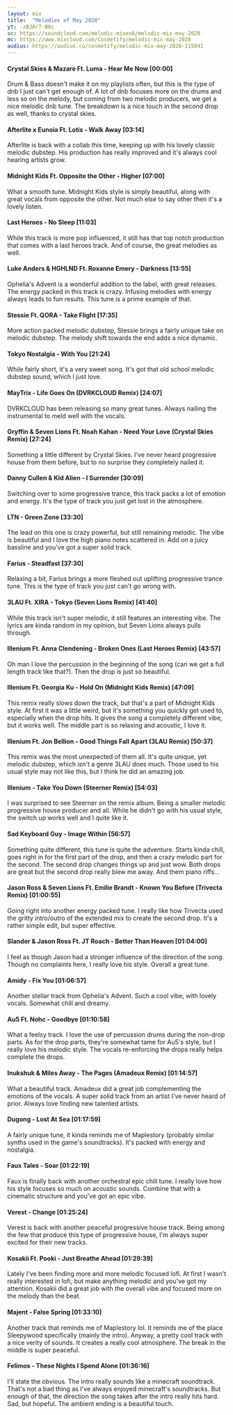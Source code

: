 ```yaml
---
layout: mix
title:  "Melodies of May 2020"
yt: -zBJAr7-B0c
sc: https://soundcloud.com/melodic-mixes6/melodic-mix-may-2020
mc: https://www.mixcloud.com/Cosmetify/melodic-mix-may-2020
audius: https://audius.co/cosmetify/melodic-mix-may-2020-115841
---
```


#### Crystal Skies & Mazare Ft. Luma - Hear Me Now [00:00]
Drum & Bass doesn't make it on my playlists often, but this is the type of dnb I just can't get enough of. A lot of dnb focuses more on the drums and less so on the melody, but coming from two melodic producers, we get a nice melodic dnb tune. The breakdown is a nice touch in the second drop as well, thanks to crystal skies.

#### Afterlite x Eunoia Ft. Lotis - Walk Away [03:14]
Afterlite is back with a collab this time, keeping up with his lovely classic melodic dubstep. His production has really improved and it's always cool hearing artists grow.

#### Midnight Kids Ft. Opposite the Other - Higher [07:00]
What a smooth tune. Midnight Kids style is simply beautiful, along with great vocals from opposite the other. Not much else to say other then it's a lovely listen.

#### Last Heroes - No Sleep [11:03]
While this track is more pop influenced, it still has that top notch production that comes with a last heroes track. And of course, the great melodies as well.

#### Luke Anders & HGHLND Ft. Roxanne Emery - Darkness [13:55]
Ophelia's Advent is a wonderful addition to the label, with great releases. The energy packed in this track is crazy. Infusing melodies with energy always leads to fun results. This tune is a prime example of that.

#### Stessie Ft. QORA - Take Flight [17:35]
More action packed melodic dubstep, Stessie brings a fairly unique take on melodic dubstep. The melody shift towards the end adds a nice dynamic.

#### Tokyo Nostalgia - With You [21:24]
While fairly short, it's a very sweet song. It's got that old school melodic dubstep sound, which I just love.

#### MayTrix - Life Goes On (DVRKCLOUD Remix) [24:07]
DVRKCLOUD has been releasing so many great tunes. Always nailing the instrumental to meld well with the vocals.

#### Gryffin & Seven Lions Ft. Noah Kahan - Need Your Love (Crystal Skies Remix) [27:24]
Something a little different by Crystal Skies. I've never heard progressive house from them before, but to no surprise they completely nailed it.

#### Danny Cullen & Kid Alien - I Surrender [30:09]
Switching over to some progressive trance, this track packs a lot of emotion and energy. It's the type of track you just get lost in the atmosphere.

#### LTN - Green Zone [33:30]
The lead on this one is crazy powerful, but still remaining melodic. The vibe is beautiful and I love the high piano notes scattered in. Add on a juicy bassline and you've got a super solid track.

#### Farius - Steadfast [37:30]
Relaxing a bit, Farius brings a more fleshed out uplifting progressive trance tune. This is the type of track you just can't go wrong with.

#### 3LAU Ft. XIRA - Tokyo (Seven Lions Remix) [41:40]
While this track isn't super melodic, it still features an interesting vibe. The lyrics are kinda random in my opinion, but Seven Lions always pulls through.

#### Illenium Ft. Anna Clendening - Broken Ones (Last Heroes Remix) [43:57]
Oh man I love the percussion in the beginning of the song (can we get a full length track like that?). Then the drop is just so beautiful.

#### Illenium Ft. Georgia Ku - Hold On (Midnight Kids Remix) [47:09]
This remix really slows down the track, but that's a part of Midnight Kids style. At first it was a little weird, but it's something you quickly get used to, especially when the drop hits. It gives the song a completely different vibe, but it works well. The middle part is so relaxing and acoustic, I love it.

#### Illenium Ft. Jon Bellion - Good Things Fall Apart (3LAU Remix) [50:37]
This remix was the most unexpected of them all. It's quite unique, yet melodic dubstep, which isn't a genre 3LAU does much. Those used to his usual style may not like this, but I think he did an amazing job.

#### Illenium - Take You Down (Steerner Remix) [54:03]
I was surprised to see Steerner on the remix album. Being a smaller melodic progressive house producer and all. While he didn't go with his usual style, the switch up works well and I quite like it.

#### Sad Keyboard Guy - Image Within [56:57]
Something quite different, this tune is quite the adventure. Starts kinda chill, goes right in for the first part of the drop, and then a crazy melodic part for the second. The second drop changes things up and just wow. Both drops are great but the second drop really blew me away. And them piano riffs...

#### Jason Ross & Seven Lions Ft. Emilie Brandt - Known You Before (Trivecta Remix) [01:00:55]
Going right into another energy packed tune. I really like how Trivecta used the gritty intro/outro of the extended mix to create the second drop. It's a rather simple edit, but super effective.

#### Slander & Jason Ross Ft. JT Roach - Better Than Heaven [01:04:00]
I feel as though Jason had a stronger influence of the direction of the song. Though no complaints here, I really love his style. Overall a great tune.

#### Amidy - Fix You [01:06:57]
Another stellar track from Ophelia's Advent. Such a cool vibe, with lovely vocals. Somewhat chill and dreamy.

#### Au5 Ft. Nohc - Goodbye [01:10:58]
What a feelsy track. I love the use of percussion drums during the non-drop parts. As for the drop parts, they're somewhat tame for Au5's style, but I really love his melodic style. The vocals re-enforcing the drops really helps complete the drops.

#### Inukshuk & Miles Away - The Pages (Amadeux Remix) [01:14:57]
What a beautiful track. Amadeux did a great job complementing the emotions of the vocals. A super solid track from an artist I've never heard of prior. Always love finding new talented artists.

#### Dugong - Lost At Sea [01:17:59]
A fairly unique tune, it kinda reminds me of Maplestory (probably similar synths used in the game's soundtracks). It's packed with energy and nostalgia.

#### Faux Tales - Soar [01:22:19]
Faux is finally back with another orchestral epic chill tune. I really love how his style focuses so much on acoustic sounds. Combine that with a cinematic structure and you've got an epic vibe.

#### Verest - Change [01:25:24]
Verest is back with another peaceful progressive house track. Being among the few that produce this type of progressive house, I'm always super excited for their new tracks.

#### Kosakii Ft. Pooki - Just Breathe Ahead [01:29:39]
Lately I've been finding more and more melodic focused lofi. At first I wasn't really interested in lofi, but make anything melodic and you've got my attention. Kosakii did a great job with the overall vibe and focused more on the melody than the beat.

#### Majent - False Spring [01:33:10]
Another track that reminds me of Maplestory lol. It reminds me of the place Sleepywood specifically (mainly the intro). Anyway, a pretty cool track with a nice verity of sounds. It creates a really cool atmosphere. The break in the middle is super peaceful.

#### Felimos - These Nights I Spend Alone [01:36:16]
I'll state the obvious. The intro really sounds like a minecraft soundtrack. That's not a bad thing as I've always enjoyed minecraft's soundtracks. But enough of that, the direction the song takes after the intro really hits hard. Sad, but hopeful. The ambient ending is a beautiful touch.